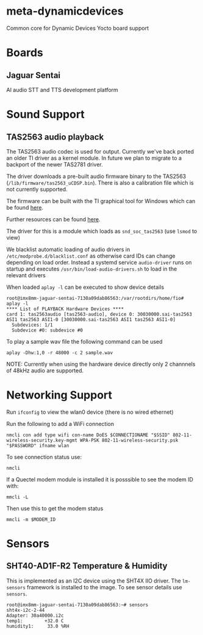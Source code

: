# meta-dynamicdevices

Common core for Dynamic Devices Yocto board support

# Boards

## Jaguar Sentai

AI audio STT and TTS development platform

# Sound Support

## TAS2563 audio playback

The TAS2563 audio codec is used for output. Currently we've back ported an older TI driver as a kernel module. In future we plan to migrate to a backport of the newer TAS2781 driver.

The driver downloads a pre-built audio firmware binary to the TAS2563 (`/lib/firmware/tas2563_uCDSP.bin`). There is also a calibration file which is not currently supported.

The firmware can be built with the TI graphical tool for Windows which can be found [here](https://www.ti.com/tool/PUREPATHCONSOLE]).
 
Further resources can be found [here](https://www.ti.com/product/TAS2563?keyMatch=TAS2563).

The driver for this is a module which loads as `snd_soc_tas2563` (use `lsmod` to view)

We blacklist automatic loading of audio drivers in `/etc/modprobe.d/blacklist.conf` as otherwise card IDs can change depending on load order. Instead a systemd service `audio-driver` runs on startup and executes `/usr/bin/load-audio-drivers.sh` to load in the relevant drivers

When loaded `aplay -l` can be executed to show device details

```
root@imx8mm-jaguar-sentai-7130a09dab86563:/var/rootdirs/home/fio# aplay -l            
**** List of PLAYBACK Hardware Devices ****
card 1: tas2563audio [tas2563-audio], device 0: 30030000.sai-tas2563 ASI1 tas2563 ASI1-0 [30030000.sai-tas2563 ASI1 tas2563 ASI1-0]
  Subdevices: 1/1
  Subdevice #0: subdevice #0
```

To play a sample wav file the following command can be used

```
aplay -Dhw:1,0 -r 48000 -c 2 sample.wav 
```

NOTE: Currently when using the hardware device directly only 2 channnels of 48kHz audio are supported.

# Networking Support

Run `ifconfig` to view the wlan0 device (there is no wired ethernet)

Run the following to add a WiFi connection

```
nmcli con add type wifi con-name DoES $CONNECTIONAME "$SSID" 802-11-wireless-security.key-mgmt WPA-PSK 802-11-wireless-security.psk "$PASSWORD" ifname wlan
```

To see connection status use:

```
nmcli
```

If a Quectel modem module is installed it is posssible to see the modem ID with:

```
mmcli -L
```

Then use this to get the modem status

```
mmcli -m $MODEM_ID
```

# Sensors

## SHT40-AD1F-R2 Temperature & Humidity

This is implemented as an I2C device using the SHT4X IIO driver. The `lm-sensors` framework is installed to the image. To see sensor details use `sensors`.

```
root@imx8mm-jaguar-sentai-7130a09dab86563:~# sensors
sht4x-i2c-2-44
Adapter: 30a40000.i2c
temp1:        +32.0 C  
humidity1:     33.0 %RH
```
